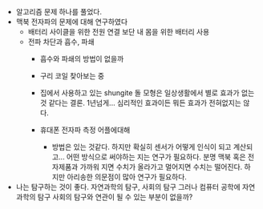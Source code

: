 - 알고리즘 문제 하나를 풀었다.
- 맥북 전자파의 문제에 대해 연구하였다
    - 배터리 사이클을 위한 전원 연결 보단 내 몸을 위한 배터리 사용
    - 전파 차단과 흡수, 파쇄
        - 흡수와 파쇄의 방법이 없을까
        - 구리 코일 찾아보는 중
        - 집에서 사용하고 있는 shungite 돌 모형은 일상생활에서 별로 효과가 없는 것 같다는 결론. 1년넘게... 심리적인 효과이든 뭐든 효과가 전혀없지는 않다.
         
        - 휴대폰 전자파 측정 어플에대해
            - 방법은 있는 것같다. 하지만 확실히 센서가 어떻게 인식이 되고 계산되고... 
            어떤 방식으로 써야하는 지는 연구가 필요하다. 분명 맥북 혹은 전자제품과 가까워 지면 수치가 올라가고 멀어지면 수치는 떨어진다. 
            하지만 아리송한 의문점이 많아 연구가 필요하다. 
- 나는 탐구하는 것이 좋다. 자연과학의 탐구, 사회의 탐구 그러나 컴퓨터 공학에 자연과학의 탐구 사회의 탐구와 연관이 될 수 있는 부분이 없을까? 
        